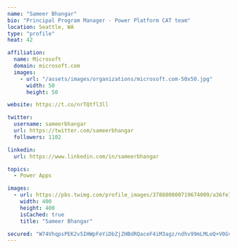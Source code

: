 ```yaml
---
name: "Sameer Bhangar"
bio: "Principal Program Manager - Power Platform CAT team"
location: Seattle, WA
type: "profile"
heat: 42

affiliation:
  name: Microsoft
  domain: microsoft.com
  images:
    - url: "/assets/images/organizations/microsoft.com-50x50.jpg"
      width: 50
      height: 50

website: https://t.co/nrTQtfl3ll

twitter:
  username: sameerbhangar
  url: https://twitter.com/sameerbhangar
  followers: 1102

linkedin:
  url: https://www.linkedin.com/in/sameerbhangar

topics:
  - Power Apps

images:
  - url: https://pbs.twimg.com/profile_images/378800000719674009/a36fe7ddfab1778b76e5793772e43798_400x400.jpeg
    width: 400
    height: 400
    isCached: true
    title: "Sameer Bhangar"

secured: "W74VhqpsPEK2v5IHWpFeYiDbZjZHBdRQaceF4iM3agz/ndhv99mLMLeQ+V0GvRhMj9ja3Uf1w7A4ymBUKSiYROO9Et1w0/g3tyqktuUbYvValtft4JKiUOBiitXKBBjO3yvTqrUgOSHd728SttV9c7/NJNDms4NlTBCwz6p7vbT9HAEFfWXFeRbRr8ez1TMvvn0L9sxxuPcDkazJabC2fQWDIur/M6Jj44OlMtOo0Yq5U9PZNvhKlbWWEP9nF3fnJTgRzs6894cGaBn4KG91dAUeOIbEqfafFbhIgFHrXHCDZim5uJowwor4fRK93cFHtZ21tBtxDOK3/fJfrn9pefAUnjxV4ejjJaiFclDItKlZNjGS8SUJla2gZSmrwaqyuGgRuPS29bcnggBckRyMyV8VuFgaCZ8kOme0Md5YqNs=;6NHUqEJaUDAcOqCP686ByA=="
---
```


